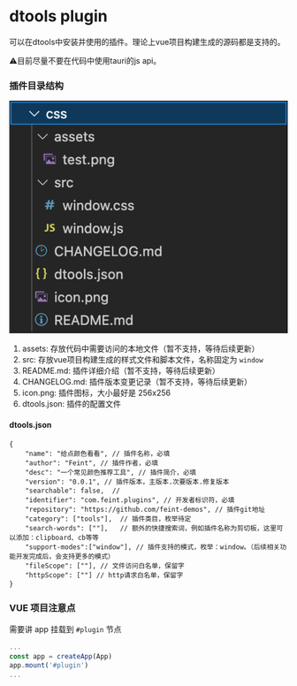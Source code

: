# dtools plugin
可以在dtools中安装并使用的插件。理论上vue项目构建生成的源码都是支持的。

⚠️目前尽量不要在代码中使用tauri的js api。

### 插件目录结构

![Alt text](./assets/plugin_dir_struct.png)

1. assets: 存放代码中需要访问的本地文件（暂不支持，等待后续更新）
2. src: 存放vue项目构建生成的样式文件和脚本文件，名称固定为 `window`
3. README.md: 插件详细介绍（暂不支持，等待后续更新）
4. CHANGELOG.md: 插件版本变更记录（暂不支持，等待后续更新）
5. icon.png: 插件图标，大小最好是 256x256
6. dtools.json: 插件的配置文件

#### dtools.json 

```jsonc
{
    "name": "给点颜色看看", // 插件名称，必填
    "author": "Feint", // 插件作者，必填
    "desc": "一个常见颜色推荐工具", // 插件简介，必填
    "version": "0.0.1", // 插件版本，主版本.次要版本.修复版本
    "searchable": false,  // 
    "identifier": "com.feint.plugins", // 开发者标识符，必填
    "repository": "https://github.com/feint-demos", // 插件git地址
    "category": ["tools"],  // 插件类目，枚举待定
    "search-words": [""],   // 额外的快捷搜索词，例如插件名称为剪切板，这里可以添加：clipboard、cb等等
    "support-modes":["window"], // 插件支持的模式，枚举：window。（后续相关功能开发完成后，会支持更多的模式）
    "fileScope": [""], // 文件访问白名单，保留字
    "httpScope": [""] // http请求白名单，保留字
}
```

### VUE 项目注意点

需要讲 app 挂载到 `#plugin` 节点

```js
...
const app = createApp(App)
app.mount('#plugin')
...
```